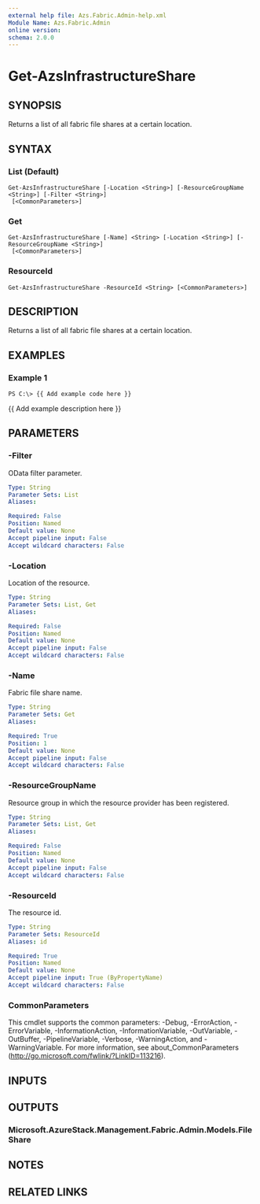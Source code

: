 ```yaml
---
external help file: Azs.Fabric.Admin-help.xml
Module Name: Azs.Fabric.Admin
online version: 
schema: 2.0.0
---
```


# Get-AzsInfrastructureShare

## SYNOPSIS
Returns a list of all fabric file shares at a certain location.

## SYNTAX

### List (Default)
```
Get-AzsInfrastructureShare [-Location <String>] [-ResourceGroupName <String>] [-Filter <String>]
 [<CommonParameters>]
```

### Get
```
Get-AzsInfrastructureShare [-Name] <String> [-Location <String>] [-ResourceGroupName <String>]
 [<CommonParameters>]
```

### ResourceId
```
Get-AzsInfrastructureShare -ResourceId <String> [<CommonParameters>]
```

## DESCRIPTION
Returns a list of all fabric file shares at a certain location.

## EXAMPLES

### Example 1
```
PS C:\> {{ Add example code here }}
```

{{ Add example description here }}

## PARAMETERS

### -Filter
OData filter parameter.

```yaml
Type: String
Parameter Sets: List
Aliases: 

Required: False
Position: Named
Default value: None
Accept pipeline input: False
Accept wildcard characters: False
```

### -Location
Location of the resource.

```yaml
Type: String
Parameter Sets: List, Get
Aliases: 

Required: False
Position: Named
Default value: None
Accept pipeline input: False
Accept wildcard characters: False
```

### -Name
Fabric file share name.

```yaml
Type: String
Parameter Sets: Get
Aliases: 

Required: True
Position: 1
Default value: None
Accept pipeline input: False
Accept wildcard characters: False
```

### -ResourceGroupName
Resource group in which the resource provider has been registered.

```yaml
Type: String
Parameter Sets: List, Get
Aliases: 

Required: False
Position: Named
Default value: None
Accept pipeline input: False
Accept wildcard characters: False
```

### -ResourceId
The resource id.

```yaml
Type: String
Parameter Sets: ResourceId
Aliases: id

Required: True
Position: Named
Default value: None
Accept pipeline input: True (ByPropertyName)
Accept wildcard characters: False
```

### CommonParameters
This cmdlet supports the common parameters: -Debug, -ErrorAction, -ErrorVariable, -InformationAction, -InformationVariable, -OutVariable, -OutBuffer, -PipelineVariable, -Verbose, -WarningAction, and -WarningVariable. For more information, see about_CommonParameters (http://go.microsoft.com/fwlink/?LinkID=113216).

## INPUTS

## OUTPUTS

### Microsoft.AzureStack.Management.Fabric.Admin.Models.FileShare

## NOTES

## RELATED LINKS

